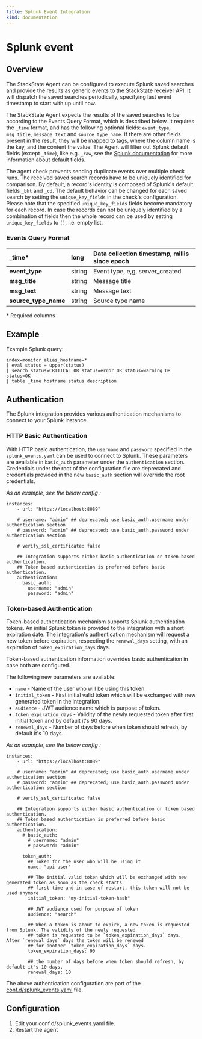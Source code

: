 ```yaml
---
title: Splunk Event Integration
kind: documentation
---
```


# Splunk event

## Overview

The StackState Agent can be configured to execute Splunk saved searches and provide the results as generic events to the StackState receiver API. It will dispatch the saved searches periodically, specifying last event timestamp to start with up until now.

The StackState Agent expects the results of the saved searches to be according to the Events Query Format, which is described below. It requires the `_time` format, and has the following optional fields: `event_type`, `msg_title`, `message_text` and `source_type_name`. If there are other fields present in the result, they will be mapped to tags, where the column name is the key, and the content the value. The Agent will filter out Splunk default fields \(except `_time`\), like e.g. `_raw`, see the [Splunk documentation](https://docs.splunk.com/Documentation/Splunk/6.5.2/Data/Aboutdefaultfields) for more information about default fields.

The agent check prevents sending duplicate events over multiple check runs. The received saved search records have to be uniquely identified for comparison. By default, a record's identity is composed of Splunk's default fields `_bkt` and `_cd`. The default behavior can be changed for each saved search by setting the `unique_key_fields` in the check's configuration. Please note that the specified `unique_key_fields` fields become mandatory for each record. In case the records can not be uniquely identified by a combination of fields then the whole record can be used by setting `unique_key_fields` to `[]`, i.e. empty list.

### Events Query Format

| **\_time\*** | long | Data collection timestamp, millis since epoch |
| :--- | :--- | :--- |
| **event\_type** | string | Event type, e,g, server\_created |
| **msg\_title** | string | Message title |
| **msg\_text** | string | Message text |
| **source\_type\_name** | string | Source type name |

\* Required columns

## Example

Example Splunk query:

```text
index=monitor alias_hostname=*
| eval status = upper(status)
| search status=CRITICAL OR status=error OR status=warning OR status=OK
| table _time hostname status description
```

## Authentication

The Splunk integration provides various authentication mechanisms to connect to your Splunk instance.

### HTTP Basic Authentication

With HTTP basic authentication, the `username` and `password` specified in the `splunk_events.yaml` can be used to connect to Splunk. These parameters are available in `basic_auth` parameter under the `authentication` section. Credentials under the root of the configuration file are deprecated and credentials provided in the new `basic_auth` section will override the root credentials.

_As an example, see the below config :_

```text
instances:
    - url: "https://localhost:8089"

    # username: "admin" ## deprecated; use basic_auth.username under authentication section
    # password: "admin" ## deprecated; use basic_auth.password under authentication section

    # verify_ssl_certificate: false

    ## Integration supports either basic authentication or token based authentication.
    ## Token based authentication is preferred before basic authentication.
    authentication:
      basic_auth:
        username: "admin"
        password: "admin"
```

### Token-based Authentication

Token-based authentication mechanism supports Splunk authentication tokens. An initial Splunk token is provided to the integration with a short expiration date. The integration's authentication mechanism will request a new token before expiration, respecting the `renewal_days` setting, with an expiration of `token_expiration_days` days.

Token-based authentication information overrides basic authentication in case both are configured.

The following new parameters are available:

* `name` - Name of the user who will be using this token.
* `initial_token` - First initial valid token which will be exchanged with new generated token in the integration.
* `audience` - JWT audience name which is purpose of token.
* `token_expiration_days` - Validity of the newly requested token after first initial token and by default it's 90 days.
* `renewal_days` - Number of days before when token should refresh, by default it's 10 days.

_As an example, see the below config :_

```text
instances:
    - url: "https://localhost:8089"

    # username: "admin" ## deprecated; use basic_auth.username under authentication section
    # password: "admin" ## deprecated; use basic_auth.password under authentication section

    # verify_ssl_certificate: false

    ## Integration supports either basic authentication or token based authentication.
    ## Token based authentication is preferred before basic authentication.
    authentication:
      # basic_auth:
        # username: "admin"
        # password: "admin"

      token_auth:
        ## Token for the user who will be using it
        name: "api-user"

        ## The initial valid token which will be exchanged with new generated token as soon as the check starts
        ## first time and in case of restart, this token will not be used anymore
        initial_token: "my-initial-token-hash"

        ## JWT audience used for purpose of token
        audience: "search"

        ## When a token is about to expire, a new token is requested from Splunk. The validity of the newly requested
        ## token is requested to be `token_expiration_days` days. After `renewal_days` days the token will be renewed
        ## for another `token_expiration_days` days.
        token_expiration_days: 90

        ## the number of days before when token should refresh, by default it's 10 days.
        renewal_days: 10
```

The above authentication configuration are part of the [conf.d/splunk\_events.yaml](https://github.com/StackVista/sts-agent-integrations-core/blob/master/splunk_event/conf.yaml.example) file.

## Configuration

1. Edit your conf.d/splunk\_events.yaml file.
2. Restart the agent

